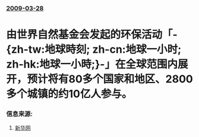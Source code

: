 ### [2009-03-28](/news/2009/03/28/index.md)

##### 
# 由世界自然基金会发起的环保活动「-{zh-tw:地球時刻; zh-cn:地球一小时; zh-hk:地球一小時;}-」在全球范围内展开，预计将有80多个国家和地区、2800多个城镇的约10亿人参与。




### 信息来源:

1. [新华网](http://news.xinhuanet.com/newscenter/2009-03/28/content_11091280.htm)
